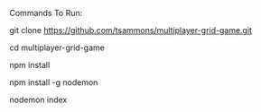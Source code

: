Commands To Run:



git clone https://github.com/tsammons/multiplayer-grid-game.git

cd multiplayer-grid-game

npm install

npm install -g nodemon

nodemon index